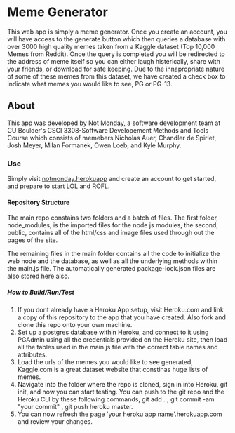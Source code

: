 # Meme Generator

This web app is simply a meme generator. Once you create an account, you will have access to the generate button which then queries a database with over 3000 high quality memes taken from a Kaggle dataset (Top 10,000 Memes from Reddit). Once the query is completed you will be redirected to the address of meme itself so you can either laugh histerically, share with your friends, or download for safe keeping. Due to the innapropriate nature of some of these memes from this dataset, we have created a check box to indicate what memes you would like to see, PG or PG-13.  

## About

This app was developed by Not Monday, a software development team at CU Boulder's CSCI 3308-Software Developement Methods and Tools Course which consists of memebers Nicholas Auer, Chandler de Spirlet, Josh Meyer, Milan Formanek, Owen Loeb, and Kyle Murphy. 

### Use

Simply visit [notmonday.herokuapp](https://notmonday.herokuapp.com/) and create an account to get started, and prepare to start LOL and ROFL.

#### Repository Structure

The main repo constains two folders and a batch of files. The first folder, node_modules, is the imported files for the node js modules, the second, public, contains all of the html/css and image files used through out the pages of the site.

The remaining files in the main folder contains all the code to initialize the web node and the database, as well as all the underlying methods within the main.js file. The automatically generated package-lock.json files are also stored here also.
 
##### How to Build/Run/Test

1. If you dont already have a Heroku App setup, visit Heroku.com and link a copy of this repository to the app that you have created. Also fork and clone this repo onto your own machine. 
2. Set up a postgres database within Heroku, and connect to it using PGAdmin using all the credentials provided on the Heroku site, then load all the tables used in the main.js file with the correct table names and attributes.
3. Load the urls of the memes you would like to see generated, Kaggle.com is a great dataset website that constinas huge lists of memes.
4. Navigate into the folder where the repo is cloned, sign in into Heroku, git init, and now you can start testing. You can push to the git repo and the Heroku CLI by these following commands, git add . , git commit -am "your commit" ,  git push heroku master.
5. You can now refresh the page 'your heroku app name'.herokuapp.com and review your changes.
